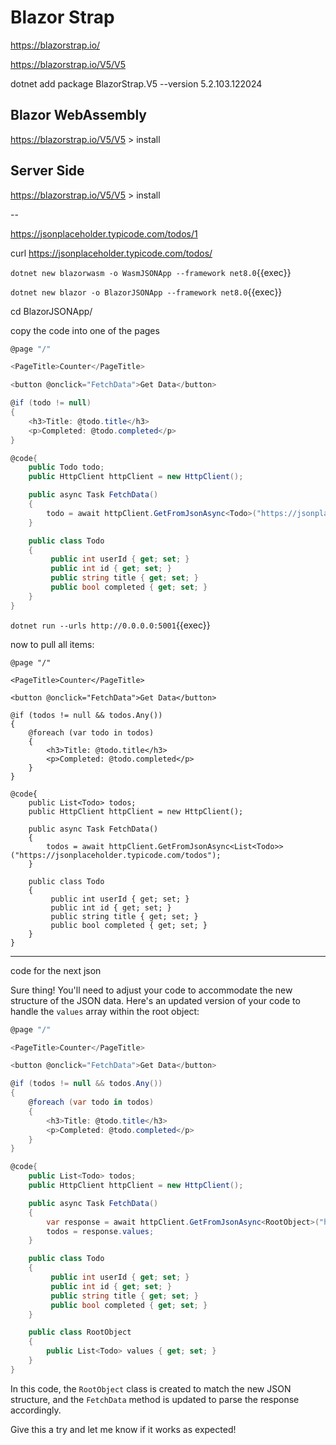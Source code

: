 # Blazor Strap

https://blazorstrap.io/

https://blazorstrap.io/V5/V5

dotnet add package BlazorStrap.V5 --version 5.2.103.122024


## Blazor WebAssembly


https://blazorstrap.io/V5/V5  > install


## Server Side

https://blazorstrap.io/V5/V5  > install

--

https://jsonplaceholder.typicode.com/todos/1

curl https://jsonplaceholder.typicode.com/todos/

`dotnet new blazorwasm -o WasmJSONApp --framework net8.0`{{exec}}

`dotnet new blazor -o BlazorJSONApp --framework net8.0`{{exec}}


cd BlazorJSONApp/

copy the code into one of the pages

```csharp
@page "/"

<PageTitle>Counter</PageTitle>

<button @onclick="FetchData">Get Data</button>

@if (todo != null)
{
    <h3>Title: @todo.title</h3>
    <p>Completed: @todo.completed</p>
}

@code{
    public Todo todo;
    public HttpClient httpClient = new HttpClient();

    public async Task FetchData()
    {
        todo = await httpClient.GetFromJsonAsync<Todo>("https://jsonplaceholder.typicode.com/todos/1");
    }

    public class Todo
    {
         public int userId { get; set; }
         public int id { get; set; }
         public string title { get; set; }
         public bool completed { get; set; }
    }
}
```


`dotnet run --urls http://0.0.0.0:5001`{{exec}}

now to pull all items:

```
@page "/"

<PageTitle>Counter</PageTitle>

<button @onclick="FetchData">Get Data</button>

@if (todos != null && todos.Any())
{
    @foreach (var todo in todos)
    {
        <h3>Title: @todo.title</h3>
        <p>Completed: @todo.completed</p>
    }
}

@code{
    public List<Todo> todos;
    public HttpClient httpClient = new HttpClient();

    public async Task FetchData()
    {
        todos = await httpClient.GetFromJsonAsync<List<Todo>>("https://jsonplaceholder.typicode.com/todos");
    }

    public class Todo
    {
         public int userId { get; set; }
         public int id { get; set; }
         public string title { get; set; }
         public bool completed { get; set; }
    }
}

```



---


code for the next json


Sure thing! You'll need to adjust your code to accommodate the new structure of the JSON data. Here's an updated version of your code to handle the `values` array within the root object:

```csharp
@page "/"

<PageTitle>Counter</PageTitle>

<button @onclick="FetchData">Get Data</button>

@if (todos != null && todos.Any())
{
    @foreach (var todo in todos)
    {
        <h3>Title: @todo.title</h3>
        <p>Completed: @todo.completed</p>
    }
}

@code{
    public List<Todo> todos;
    public HttpClient httpClient = new HttpClient();

    public async Task FetchData()
    {
        var response = await httpClient.GetFromJsonAsync<RootObject>("https://your-new-api-endpoint.com");
        todos = response.values;
    }

    public class Todo
    {
         public int userId { get; set; }
         public int id { get; set; }
         public string title { get; set; }
         public bool completed { get; set; }
    }

    public class RootObject
    {
        public List<Todo> values { get; set; }
    }
}
```

In this code, the `RootObject` class is created to match the new JSON structure, and the `FetchData` method is updated to parse the response accordingly.

Give this a try and let me know if it works as expected!
